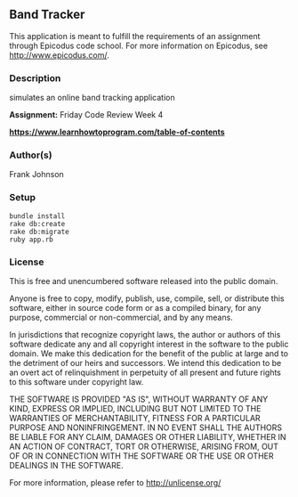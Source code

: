 ## Band Tracker ##

This application is meant to fulfill the requirements of an assignment through Epicodus code school. For more information on Epicodus, see http://www.epicodus.com/.

### Description ###

simulates an online band tracking application

**Assignment:** Friday Code Review Week 4

**<https://www.learnhowtoprogram.com/table-of-contents>**

### Author(s) ###

Frank Johnson

### Setup ###

```
bundle install
rake db:create
rake db:migrate
ruby app.rb
```
### License ###

This is free and unencumbered software released into the public domain.

Anyone is free to copy, modify, publish, use, compile, sell, or distribute this software, either in source code form or as a compiled binary, for any purpose, commercial or non-commercial, and by any means.

In jurisdictions that recognize copyright laws, the author or authors of this software dedicate any and all copyright interest in the software to the public domain. We make this dedication for the benefit of the public at large and to the detriment of our heirs and successors. We intend this dedication to be an overt act of relinquishment in perpetuity of all present and future rights to this software under copyright law.

THE SOFTWARE IS PROVIDED "AS IS", WITHOUT WARRANTY OF ANY KIND, EXPRESS OR IMPLIED, INCLUDING BUT NOT LIMITED TO THE WARRANTIES OF MERCHANTABILITY, FITNESS FOR A PARTICULAR PURPOSE AND NONINFRINGEMENT. IN NO EVENT SHALL THE AUTHORS BE LIABLE FOR ANY CLAIM, DAMAGES OR OTHER LIABILITY, WHETHER IN AN ACTION OF CONTRACT, TORT OR OTHERWISE, ARISING FROM, OUT OF OR IN CONNECTION WITH THE SOFTWARE OR THE USE OR OTHER DEALINGS IN THE SOFTWARE.

For more information, please refer to http://unlicense.org/
